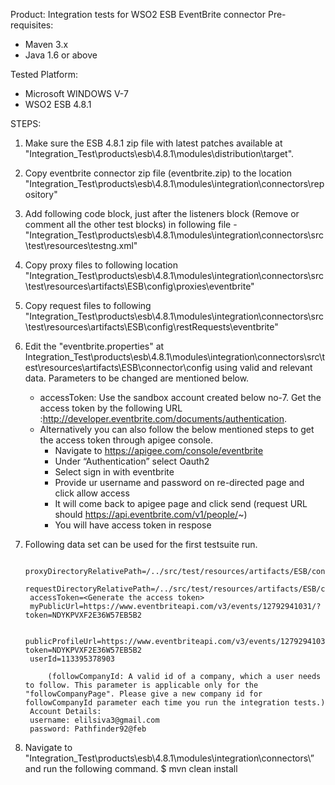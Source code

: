 Product: Integration tests for WSO2 ESB EventBrite connector
Pre-requisites:

- Maven 3.x
- Java 1.6 or above

Tested Platform:

- Microsoft WINDOWS V-7
- WSO2 ESB 4.8.1

STEPS:

1. Make sure the ESB 4.8.1 zip file with latest patches available at "Integration_Test\products\esb\4.8.1\modules\distribution\target\".

2. Copy eventbrite connector zip file (eventbrite.zip) to the location "Integration_Test\products\esb\4.8.1\modules\integration\connectors\repository\"

3. Add following code block, just after the listeners block (Remove or comment all the other test blocks) in following file - "Integration_Test\products\esb\4.8.1\modules\integration\connectors\src\test\resources\testng.xml"

	<test name="eventbrite-Connector-Test" preserve-order="true" verbose="2">
        <packages>
            <package name="org.wso2.carbon.connector.integration.test.eventbrite"/>
        </packages>
    </test>

4. Copy proxy files to following location "Integration_Test\products\esb\4.8.1\modules\integration\connectors\src\test\resources\artifacts\ESB\config\proxies\eventbrite\"

5. Copy request files to following "Integration_Test\products\esb\4.8.1\modules\integration\connectors\src\test\resources\artifacts\ESB\config\restRequests\eventbrite\"

6. Edit the "eventbrite.properties" at Integration_Test\products\esb\4.8.1\modules\integration\connectors\src\test\resources\artifacts\ESB\connector\config using valid and relevant data. Parameters to be changed are mentioned below.

	- accessToken: Use the sandbox account created below no-7. Get the access token by the following URL :http://developer.eventbrite.com/documents/authentication.
	- Alternatively you can also follow the below mentioned steps to get the access token through apigee console.
		- Navigate to https://apigee.com/console/eventbrite
		- Under “Authentication” select Oauth2
		- Select sign in with eventbrite
		- Provide ur username and password on re-directed page and click allow access
		- It will come back to apigee page and click send (request URL should https://api.eventbrite.com/v1/people/~)
		- You will have access token in respose


7. Following data set can be used for the first testsuite run.

		proxyDirectoryRelativePath=/../src/test/resources/artifacts/ESB/config/proxies/eventbrite/
		requestDirectoryRelativePath=/../src/test/resources/artifacts/ESB/config/restRequests/eventbrite/
		accessToken=<Generate the access token>
		myPublicUrl=https://www.eventbriteapi.com/v3/events/12792941031/?token=NDYKPVXF2E36W57EB5B2

		publicProfileUrl=https://www.eventbriteapi.com/v3/events/12792941031/?token=NDYKPVXF2E36W57EB5B2
		userId=113395378903

			(followCompanyId: A valid id of a company, which a user needs to follow. This parameter is applicable only for the "followCompanyPage". Please give a new company id for followCompanyId parameter each time you run the integration tests.)
		Account Details:
		username: elilsiva3@gmail.com
		password: Pathfinder92@feb
8. Navigate to "Integration_Test\products\esb\4.8.1\modules\integration\connectors\” and run the following command.
     $ mvn clean install